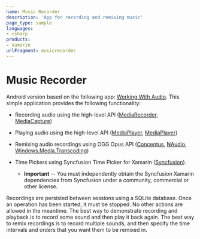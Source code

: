 ```yaml
---
name: Music Recorder
description: 'App for recording and remixing music'
page_type: sample
languages:
- csharp
products:
- xamarin
urlFragment: musicrecorder
---
```

# Music Recorder

Android version based on the following app: [Working With Audio](https://docs.microsoft.com/xamarin/android/app-fundamentals/android-audio). This simple application provides the following functionality:

- Recording audio using the high-level API ([MediaRecorder](https://developer.android.com/reference/android/media/MediaRecorder), [MediaCapture](https://docs.microsoft.com/en-us/uwp/api/windows.media.capture.mediacapture))

- Playing audio using the high-level API ([MediaPlayer](https://developer.android.com/guide/topics/media/mediaplayer), [MediaPlayer](https://docs.microsoft.com/en-us/uwp/api/windows.media.playback.mediaplayer))

- Remixing audio recordings using OGG Opus API ([Concentus](https://github.com/lostromb/concentus.oggfile), [NAudio](https://github.com/naudio/NAudio), [Windows.Media.Transcoding](https://docs.microsoft.com/en-us/uwp/api/windows.media.transcoding))

- Time Pickers using Syncfusion Time Picker for Xamarin ([Syncfusion](https://help.syncfusion.com/xamarin/timepicker/)).
	- **Important** -- You must independently obtain the Syncfusion Xamarin dependencies from Syncfusion under a community, commercial or other license.

Recordings are persisted between sessions using a SQLite database. Once an operation has been started, it must be stopped. No other actions are allowed in the meantime. The best way to demonstrate recording and playback is to record some sound and then play it back again. The best way to remix recordings is to record multiple sounds, and then specify the time intervals and orders that you want them to be remixed in.